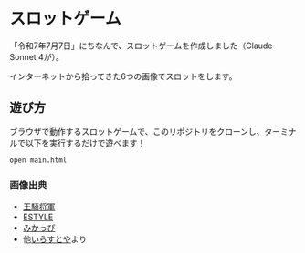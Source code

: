 # スロットゲーム

「令和7年7月7日」にちなんで、スロットゲームを作成しました（Claude Sonnet 4が）。

インターネットから拾ってきた6つの画像でスロットをします。

## 遊び方

ブラウザで動作するスロットゲームで、このリポジトリをクローンし、ターミナルで以下を実行するだけで遊べます！

```zsh
open main.html
```

### 画像出典

- [王騎将軍](https://www.cinematoday.jp/news/N0108316)
- [ESTYLE](https://estyle.co.jp/)
- [みかっぴ](https://chara.yapy.jp/chara/mikappi/)
- 他[いらすとや](https://www.irasutoya.com/)より
